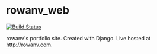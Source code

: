 # rowanv_web

[![Build Status](https://travis-ci.org/rowanv/rowanv_web.svg?branch=master)](https://travis-ci.org/rowanv/rowanv_web)

rowanv's portfolio site. Created with Django. Live hosted at http://rowanv.com.
